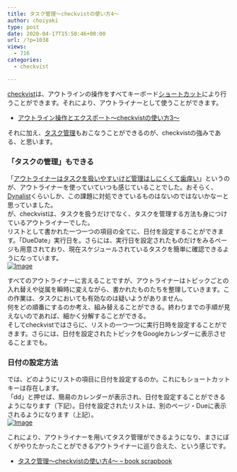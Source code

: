 ```yaml
---
title: タスク管理〜checkvistの使い方4〜
author: choiyaki
type: post
date: 2020-04-17T15:50:46+00:00
url: /?p=1038
views:
  - 716
categories:
  - checkvist

---
```

[checkvist][1]は、アウトラインの操作をすべてキーボード[ショートカット][2]により行うことができます。それにより、アウトライナーとして使うことができます。

  * [アウトライン操作とエクスポート〜checkvistの使い方3〜][3]

それに加え、[タスク管理][4]もおこなうことができるのが、checkvistの強みである、と思います。

### 「タスクの管理」もできる

「[アウトライナーはタスクを扱いやすいけど管理はしにくくて歯痒い][5]」というのが、アウトライナーを使っていていつも感じていることでした。おそらく、[Dynalist][6]くらいしか、この課題に対処できているものはないのではないかなーと思っていました。  
が、checkvistは、タスクを扱うだけでなく、タスクを管理する方法も身につけているアウトライナーでした。  
リストとして書かれた一つ一つの項目の全てに、日付を設定することができます。「DueDate」実行日を。さらには、実行日を設定されたものだけをみるページも用意されており、現在スケジュールされているタスクを簡単に確認できるようになっています。  
[![Image][7]][8]

すべてのアウトライナーに言えることですが、アウトライナーはトピックごとの入れ替えや従属を瞬時に変えながら、書かれたものたちを整理していきます。この作業は、タスクにおいても有効なのは疑いようがありません。  
何をどの順番にするのか考え、組み替えることができる。終わりまでの手順が見えないのであれば、細かく分解することができる。  
そしてcheckvistではさらに、リストの一つ一つに実行日時を設定することができます。さらには、日付を設定されたトピックをGoogleカレンダーに表示させることまでも。

### 日付の設定方法

では、どのようにリストの項目に日付を設定するのか。これにもショートカットキーは存在します。  
「dd」と押せば、簡易のカレンダーが表示され、日付を設定することができるようになります（下記）。日付を設定されたリストは、別のページ・Dueに表示されるようになります（上記）。  
[![Image][9]][10]

これにより、アウトライナーを用いてタスク管理ができるようになり、まさにぼくがやりたかったことができるアウトライナーに巡り合えた、という感じです。

  * [タスク管理〜checkvistの使い方4〜 &#8211; book scrapbook][11]

 [1]: https://scrapbox.io/choiyaki-hondana/checkvist
 [2]: https://scrapbox.io/choiyaki-hondana/%E3%82%B7%E3%83%A7%E3%83%BC%E3%83%88%E3%82%AB%E3%83%83%E3%83%88
 [3]: https://choiyaki.com/?p=1034
 [4]: https://scrapbox.io/choiyaki-hondana/%E3%82%BF%E3%82%B9%E3%82%AF%E7%AE%A1%E7%90%86
 [5]: https://choiyaki.com/?p=1023
 [6]: https://scrapbox.io/choiyaki-hondana/Dynalist
 [7]: https://gyazo.com/cc0cacfd7b0536db34122a7d6664c39d/thumb/1000
 [8]: https://gyazo.com/cc0cacfd7b0536db34122a7d6664c39d
 [9]: https://gyazo.com/609ac12db62617d436c5b864159e64f8/thumb/1000
 [10]: https://gyazo.com/609ac12db62617d436c5b864159e64f8
 [11]: https://scrapbox.io/choiyaki-hondana/%E3%82%BF%E3%82%B9%E3%82%AF%E7%AE%A1%E7%90%86%E3%80%9Ccheckvist%E3%81%AE%E4%BD%BF%E3%81%84%E6%96%B94%E3%80%9C